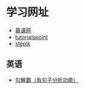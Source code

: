 # 学习网址

- [慕课网][imooc]
- [tutorialspoint][tutorialspoint]
- [stepik][stepik]

[imooc]: https://www.imooc.com/
[tutorialspoint]: http://www.tutorialspoint.com/
[stepik]: https://stepik.org/catalog?language=en

## 英语

- [句解霸（有句子分析功能）][en998]

[en998]: http://www.en998.com/
